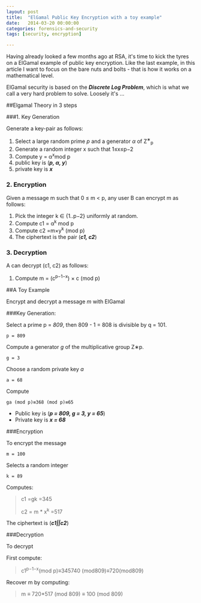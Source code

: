 ```yaml
---
layout: post
title:  "ElGamal Public Key Encryption with a toy example"
date:   2014-03-20 00:00:00
categories: forensics-and-security
tags: [security, encryption]

---
```


Having already looked a few months ago at RSA, it's time to kick the tyres on a ElGamal example of public key encryption. Like the last example, in this article I want to focus on the bare nuts and bolts - that is how it works on a mathematical level.

ElGamal security is based on the ***Discrete Log Problem***, which is what we call a very hard problem to solve. Loosely it's ...

<linebreak>

##Elgamal Theory in 3 steps

###1. Key Generation

Generate a key-pair as follows:
1. Select a large random prime *p* and a generator *α* of Z<sup>∗</sup><sub>p</sub>
2. Generate a random integer x such that 1≤x≤p−2 
3. Compute y = α<sup>x</sup>mod p4. public key is (***p, α, y***)5. private key is ***x***

### 2. Encryption

Given a message m such that 0 ≤ m < p, any user B can encrypt m as follows: 

1. Pick the integer k ∈ {1..p−2} uniformly at random.2. Compute c1 = α<sup>k</sup> mod p3. Compute c2 =m×y<sup>k</sup> (mod p)4. The ciphertext is the pair (***c1, c2***)

### 3. Decryption

A can decrypt (c1, c2) as follows:
1. Compute m = (c<sup>p−1−x</sup>) × c (mod p)

##A Toy Example

Encrypt and decrypt a message *m* with ElGamal 

###Key Generation:

Select a prime p = *809*, then 809 - 1 = 808 is divisible by q = 101. 

	p = 809

Compute a generator *g* of the multiplicative group Z∗p.

	g = 3
Choose a random private key *a*
	
	a = 68

Compute 
	
	ga (mod p)≡368 (mod p)≡65
- Public key is (***p = 809, g = 3, y = 65***)
- Private key is ***x = 68***

###Encryption

To encrypt the message 

	m = 100

Selects a random integer 

	k = 89 
	
Computes: 

> c1 =gk =345
> 
> c2 = m * x<sup>k</sup> =517The ciphertext is (***c1||c2***)

###Decryption

To decrypt

First compute:
 >c1<sup>p−1−x</sup>(mod p)≡345740 
(mod809)≡720(mod809) 

Recover m by computing:
> m ≡ 720*517 (mod 809) ≡ 100 (mod 809)
